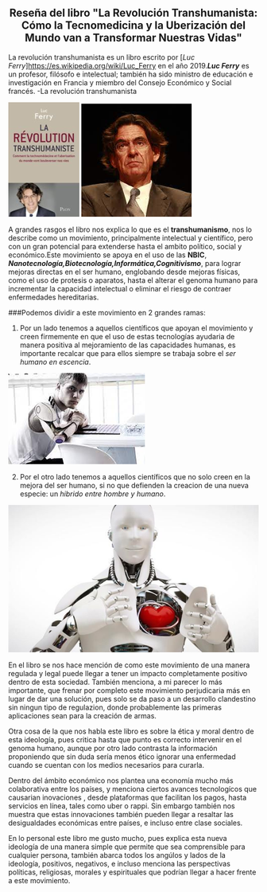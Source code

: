 ## <center> Reseña del libro "La Revolución Transhumanista: Cómo la Tecnomedicina y la Uberización del Mundo van a Transformar Nuestras Vidas"</center>

La revolución transhumanista es un libro escrito por [*Luc Ferry*]https://es.wikipedia.org/wiki/Luc_Ferry en el año 2019.***Luc Ferry*** es un profesor, filósofo e intelectual; también ha sido ministro de educación e investigación en Francia y miembro del Consejo Económico y Social francés. -La revolución transhumanista 

!["Libro en idioma original"](imagen/1.jpg) ![](imagen/3.jpg)


 A grandes rasgos el libro nos explica lo que es el **transhumanismo**, nos lo describe como un movimiento, principalmente intelectual y científico, pero con un gran potencial para extenderse hasta el ambito político, social y económico.Este movimiento se apoya en el uso de las **NBIC**, ***Nanotecnología,Biotecnología,Informática,Cognitivismo***, para lograr mejoras directas en el ser humano, englobando desde mejoras físicas, como el uso de protesis o aparatos, hasta el alterar el genoma humano para incrementar la capacidad intelectual o eliminar el riesgo de contraer enfermedades hereditarias.

###Podemos dividir a este movimiento en 2 grandes ramas:
1. Por un lado tenemos a aquellos científicos que apoyan el movimiento y creen firmemente en que el uso de estas tecnologías ayudaria de manera positiva al mejoramiento de las capacidades humanas, es importante recalcar que para ellos siempre se trabaja sobre el *ser humano en escencia*.

![](imagen/5.jpg)

2. Por el otro lado tenemos a aquellos científicos que no solo creen en la mejora del ser humano, si no que defienden la creacion de una nueva especie: un *hibrido entre hombre y humano*.

![](imagen/4.jpg)

En el libro se nos hace mención de como este movimiento de una manera regulada y legal puede llegar a tener un impacto completamente positivo dentro de esta sociedad. También menciona, a mi parecer lo más importante, que frenar por completo este movimiento perjudicaria más en lugar de dar una solución, pues solo se da paso a un desarrollo clandestino sin ningun tipo de regulazion, donde probablemente las primeras aplicaciones sean para la creación de armas.

Otra cosa de la que nos habla este libro es sobre la ética y moral dentro de esta ideología, pues critica hasta que punto es correcto intervenir en el genoma humano, aunque por otro lado contrasta la información proponiendo que sin duda sería menos ético ignorar una enfermedad cuando se cuentan con los medios necesarios para curarla.

Dentro del ámbito económico nos plantea una economía mucho más colaborativa entre los países, y menciona ciertos avances tecnologícos que causarian inovaciones , desde plataformas que facilitan los pagos, hasta servicios en línea, tales como uber o rappi. Sin embargo también nos muestra que estas innovaciones también pueden llegar a resaltar las desigualdades económicas entre países, e incluso entre clase sociales.

En lo personal este libro me gusto mucho, pues explica esta nueva ideología de una manera simple que permite que sea comprensible para cualquier persona, también abarca todos los angúlos y lados de la ideología, positivos, negativos, e incluso menciona las perspectivas políticas, religiosas, morales y espirituales que podrían llegar a hacer frente a este movimiento.</div>
